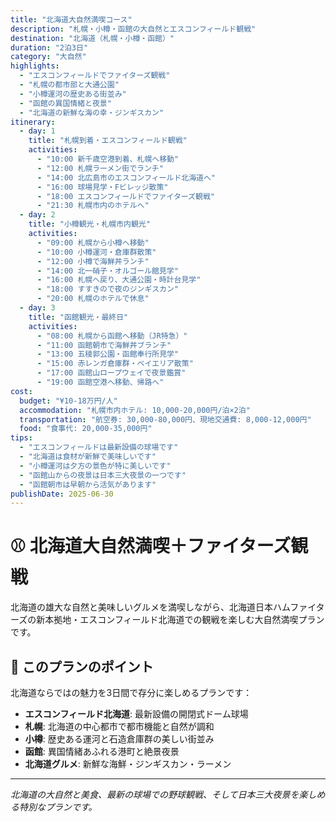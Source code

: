 ```yaml
---
title: "北海道大自然満喫コース"
description: "札幌・小樽・函館の大自然とエスコンフィールド観戦"
destination: "北海道（札幌・小樽・函館）"
duration: "2泊3日"
category: "大自然"
highlights:
  - "エスコンフィールドでファイターズ観戦"
  - "札幌の都市部と大通公園"
  - "小樽運河の歴史ある街並み"
  - "函館の異国情緒と夜景"
  - "北海道の新鮮な海の幸・ジンギスカン"
itinerary:
  - day: 1
    title: "札幌到着・エスコンフィールド観戦"
    activities:
      - "10:00 新千歳空港到着、札幌へ移動"
      - "12:00 札幌ラーメン街でランチ"
      - "14:00 北広島市のエスコンフィールド北海道へ"
      - "16:00 球場見学・Fビレッジ散策"
      - "18:00 エスコンフィールドでファイターズ観戦"
      - "21:30 札幌市内のホテルへ"
  - day: 2
    title: "小樽観光・札幌市内観光"
    activities:
      - "09:00 札幌から小樽へ移動"
      - "10:00 小樽運河・倉庫群散策"
      - "12:00 小樽で海鮮丼ランチ"
      - "14:00 北一硝子・オルゴール館見学"
      - "16:00 札幌へ戻り、大通公園・時計台見学"
      - "18:00 すすきので夜のジンギスカン"
      - "20:00 札幌のホテルで休息"
  - day: 3
    title: "函館観光・最終日"
    activities:
      - "08:00 札幌から函館へ移動（JR特急）"
      - "11:00 函館朝市で海鮮丼ブランチ"
      - "13:00 五稜郭公園・函館奉行所見学"
      - "15:00 赤レンガ倉庫群・ベイエリア散策"
      - "17:00 函館山ロープウェイで夜景鑑賞"
      - "19:00 函館空港へ移動、帰路へ"
cost:
  budget: "¥10-18万円/人"
  accommodation: "札幌市内ホテル: 10,000-20,000円/泊×2泊"
  transportation: "航空券: 30,000-80,000円、現地交通費: 8,000-12,000円"
  food: "食事代: 20,000-35,000円"
tips:
  - "エスコンフィールドは最新設備の球場です"
  - "北海道は食材が新鮮で美味しいです"
  - "小樽運河は夕方の景色が特に美しいです"
  - "函館山からの夜景は日本三大夜景の一つです"
  - "函館朝市は早朝から活気があります"
publishDate: 2025-06-30
---
```


# ⚾ 北海道大自然満喫＋ファイターズ観戦

北海道の雄大な自然と美味しいグルメを満喫しながら、北海道日本ハムファイターズの新本拠地・エスコンフィールド北海道での観戦を楽しむ大自然満喫プランです。

## 🌟 このプランのポイント

北海道ならではの魅力を3日間で存分に楽しめるプランです：

- **エスコンフィールド北海道**: 最新設備の開閉式ドーム球場
- **札幌**: 北海道の中心都市で都市機能と自然が調和
- **小樽**: 歴史ある運河と石造倉庫群の美しい街並み
- **函館**: 異国情緒あふれる港町と絶景夜景
- **北海道グルメ**: 新鮮な海鮮・ジンギスカン・ラーメン

---

*北海道の大自然と美食、最新の球場での野球観戦、そして日本三大夜景を楽しめる特別なプランです。*